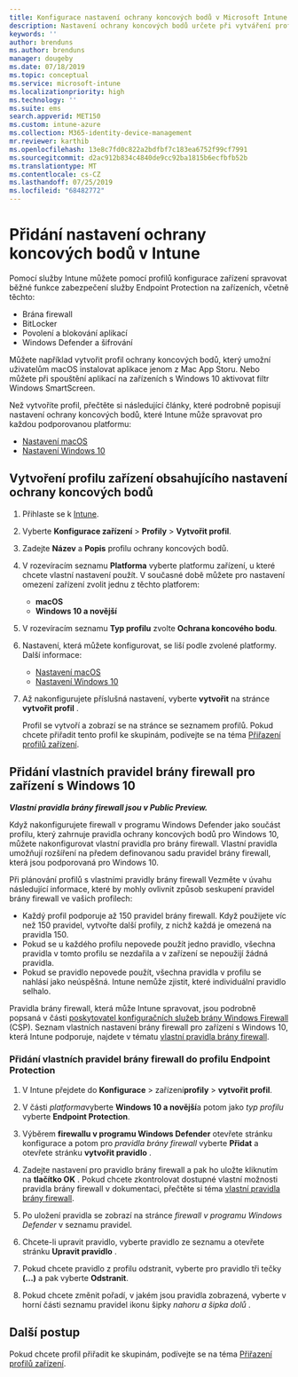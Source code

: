 ```yaml
---
title: Konfigurace nastavení ochrany koncových bodů v Microsoft Intune – Azure | Microsoft Docs
description: Nastavení ochrany koncových bodů určete při vytváření profilu zařízení s macOS nebo Windows 10 v Microsoft Intune.
keywords: ''
author: brenduns
ms.author: brenduns
manager: dougeby
ms.date: 07/18/2019
ms.topic: conceptual
ms.service: microsoft-intune
ms.localizationpriority: high
ms.technology: ''
ms.suite: ems
search.appverid: MET150
ms.custom: intune-azure
ms.collection: M365-identity-device-management
mr.reviewer: karthib
ms.openlocfilehash: 13e8c7fd0c822a2bdfbf7c183ea6752f99cf7991
ms.sourcegitcommit: d2ac912b834c4840de9cc92ba1815b6ecfbfb52b
ms.translationtype: MT
ms.contentlocale: cs-CZ
ms.lasthandoff: 07/25/2019
ms.locfileid: "68482772"
---
```

# <a name="add-endpoint-protection-settings-in-intune"></a>Přidání nastavení ochrany koncových bodů v Intune  

Pomocí služby Intune můžete pomocí profilů konfigurace zařízení spravovat běžné funkce zabezpečení služby Endpoint Protection na zařízeních, včetně těchto:  
- Brána firewall   
- BitLocker  
- Povolení a blokování aplikací  
- Windows Defender a šifrování  

Můžete například vytvořit profil ochrany koncových bodů, který umožní uživatelům macOS instalovat aplikace jenom z Mac App Storu. Nebo můžete při spouštění aplikací na zařízeních s Windows 10 aktivovat filtr Windows SmartScreen.  

Než vytvoříte profil, přečtěte si následující články, které podrobně popisují nastavení ochrany koncových bodů, které Intune může spravovat pro každou podporovanou platformu:  
   - [Nastavení macOS](endpoint-protection-macos.md)  
   - [Nastavení Windows 10](endpoint-protection-windows-10.md)  

## <a name="create-a-device-profile-containing-endpoint-protection-settings"></a>Vytvoření profilu zařízení obsahujícího nastavení ochrany koncových bodů  

1. Přihlaste se k [Intune](https://go.microsoft.com/fwlink/?linkid=2090973).  
3. Vyberte **Konfigurace zařízení** > **Profily** > **Vytvořit profil**.  
4. Zadejte **Název** a **Popis** profilu ochrany koncových bodů.  
5. V rozevíracím seznamu **Platforma** vyberte platformu zařízení, u které chcete vlastní nastavení použít. V současné době můžete pro nastavení omezení zařízení zvolit jednu z těchto platforem:  
   - **macOS**  
   - **Windows 10 a novější**  
6. V rozevíracím seznamu **Typ profilu** zvolte **Ochrana koncového bodu**.  
7. Nastavení, která můžete konfigurovat, se liší podle zvolené platformy. Další informace:  
   - [Nastavení macOS](endpoint-protection-macos.md)  
   - [Nastavení Windows 10](endpoint-protection-windows-10.md)  

8. Až nakonfigurujete příslušná nastavení, vyberte **vytvořit** na stránce **vytvořit profil** .  

   Profil se vytvoří a zobrazí se na stránce se seznamem profilů. Pokud chcete přiřadit tento profil ke skupinám, podívejte se na téma [Přiřazení profilů zařízení](device-profile-assign.md).  

## <a name="add-custom-firewall-rules-for-windows-10-devices"></a>Přidání vlastních pravidel brány firewall pro zařízení s Windows 10  
***Vlastní pravidla brány firewall jsou v Public Preview.***  

Když nakonfigurujete firewall v programu Windows Defender jako součást profilu, který zahrnuje pravidla ochrany koncových bodů pro Windows 10, můžete nakonfigurovat vlastní pravidla pro brány firewall. Vlastní pravidla umožňují rozšíření na předem definovanou sadu pravidel brány firewall, která jsou podporovaná pro Windows 10.  

Při plánování profilů s vlastními pravidly brány firewall Vezměte v úvahu následující informace, které by mohly ovlivnit způsob seskupení pravidel brány firewall ve vašich profilech:  
- Každý profil podporuje až 150 pravidel brány firewall. Když použijete víc než 150 pravidel, vytvořte další profily, z nichž každá je omezená na pravidla 150.  
- Pokud se u každého profilu nepovede použít jedno pravidlo, všechna pravidla v tomto profilu se nezdařila a v zařízení se nepoužijí žádná pravidla.  
- Pokud se pravidlo nepovede použít, všechna pravidla v profilu se nahlásí jako neúspěšná. Intune nemůže zjistit, které individuální pravidlo selhalo.  

Pravidla brány firewall, která může Intune spravovat, jsou podrobně popsaná v části [poskytovatel konfiguračních služeb brány Windows Firewall]( https://docs.microsoft.com/windows/client-management/mdm/firewall-csp) (CSP). Seznam vlastních nastavení brány firewall pro zařízení s Windows 10, která Intune podporuje, najdete v tématu [vlastní pravidla brány firewall](endpoint-protection-windows-10.md#firewall-rules).  

### <a name="to-add-custom-firewall-rules-to-an-endpoint-protection-profile"></a>Přidání vlastních pravidel brány firewall do profilu Endpoint Protection  

1. V Intune přejdete do **Konfigurace** > zařízení**profily** > **vytvořit profil**.  

2. V části *platforma*vyberte **Windows 10 a novější**a potom jako *typ profilu* vyberte **Endpoint Protection**.  

3. Výběrem **firewallu v programu Windows Defender** otevřete stránku konfigurace a potom pro *pravidla brány firewall* vyberte **Přidat** a otevřete stránku **vytvořit pravidlo** .  

4. Zadejte nastavení pro pravidlo brány firewall a pak ho uložte kliknutím na **tlačítko OK** . Pokud chcete zkontrolovat dostupné vlastní možnosti pravidla brány firewall v dokumentaci, přečtěte si téma [vlastní pravidla brány firewall](endpoint-protection-windows-10.md#firewall-rules).  

5. Po uložení pravidla se zobrazí na stránce *firewall v programu Windows Defender* v seznamu pravidel.  

6. Chcete-li upravit pravidlo, vyberte pravidlo ze seznamu a otevřete stránku **Upravit pravidlo** .  

7. Pokud chcete pravidlo z profilu odstranit, vyberte pro pravidlo tři tečky **(...)** a pak vyberte **Odstranit**.  

8. Pokud chcete změnit pořadí, v jakém jsou pravidla zobrazená, vyberte v horní části seznamu pravidel ikonu šipky *nahoru a šipka dolů* .  


## <a name="next-steps"></a>Další postup  

Pokud chcete profil přiřadit ke skupinám, podívejte se na téma [Přiřazení profilů zařízení](device-profile-assign.md).  
